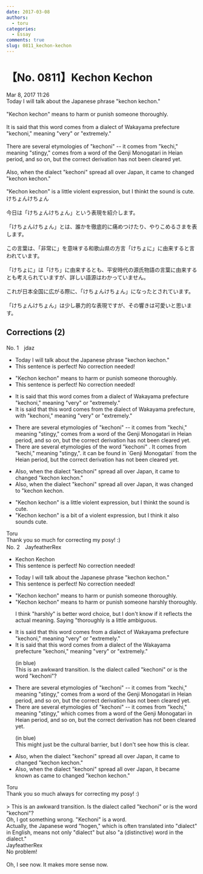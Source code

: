 ```yaml
---
date: 2017-03-08
authors:
  - toru
categories:
  - Essay
comments: true
slug: 0811_kechon-kechon
---
```


# 【No. 0811】Kechon Kechon
<div class="date">Mar 8, 2017 11:26</div>
<div id="post"><div id="body_show_ori">
Today I will talk about the Japanese phrase "kechon kechon."<br/><br/>"Kechon kechon" means to harm or punish someone thoroughly.<br/><br/>It is said that this word comes from a dialect of Wakayama prefecture "kechoni," meaning "very" or "extremely." <br/><br/>There are several etymologies of "kechoni" -- it comes from "kechi," meaning "stingy," comes from a word of the Genji Monogatari in Heian period, and so on, but the correct derivation has not been cleared yet.<br/><br/>Also, when the dialect "kechoni" spread all over Japan, it came to changed "kechon kechon."<br/><br/>"Kechon kechon" is a little violent expression, but I thinkt the sound is cute.
</div></div>

<!-- more -->

<div id="post_ja"><div id="body_show_mo">
けちょんけちょん<br/><br/>今日は「けちょんけちょん」という表現を紹介します。<br/><br/>「けちょんけちょん」とは、誰かを徹底的に痛めつけたり、やりこめるさまを表します。<br/><br/>この言葉は、「非常に」を意味する和歌山県の方言「けちょに」に由来すると言われています。<br/><br/>「けちょに」は「けち」に由来するとも、平安時代の源氏物語の言葉に由来するとも考えられていますが、詳しい語源はわかっていません。<br/><br/>これが日本全国に広がる際に、「けちょんけちょん」になったとされています。<br/><br/>「けちょんけちょん」は少し暴力的な表現ですが、その響きは可愛いと思います。
</div></div>

## Corrections (2)
<div id="block"><div class="first_name"> No. 1　<span class="just_name">jdaz</span></div><div id="block2">
<ul class="correction_field">
<li class="incorrect">Today I will talk about the Japanese phrase "kechon kechon."</li>
<li class="corrected perfect">This sentence is perfect! No correction needed!</li>
</ul>
<ul class="correction_field">
<li class="incorrect">"Kechon kechon" means to harm or punish someone thoroughly.</li>
<li class="corrected perfect">This sentence is perfect! No correction needed!</li>
</ul>
<ul class="correction_field">
<li class="incorrect">It is said that this word comes from a dialect of Wakayama prefecture "kechoni," meaning "very" or "extremely." </li>
<li class="corrected correct">
It is said that this word comes from <span class="f_blue">the </span>dialect of Wakayama prefecture<span class="f_blue">,</span> <span class="f_blue">with</span> "kechoni," meaning "very" or "extremely." 
</li>
</ul>
<ul class="correction_field">
<li class="incorrect">There are several etymologies of "kechoni" -- it comes from "kechi," meaning "stingy," comes from a word of the Genji Monogatari in Heian period, and so on, but the correct derivation has not been cleared yet.</li>
<li class="corrected correct">
There are several etymologies of <span class="f_blue">the word</span> "kechoni" .<span class="f_blue"> I</span>t comes from "kechi," meaning "stingy,". it can be found in `Genji Monogatari` from the Heian period, but the correct derivation has not been cleared yet.
</li>
</ul>
<ul class="correction_field">
<li class="incorrect">Also, when the dialect "kechoni" spread all over Japan, it came to changed "kechon kechon."</li>
<li class="corrected correct">
Also, when the dialect "kechoni" spread all over Japan, it wa<span class="f_blue">s changed to</span> "kechon kechon.
</li>
</ul>
<ul class="correction_field">
<li class="incorrect">"Kechon kechon" is a little violent expression, but I thinkt the sound is cute.</li>
<li class="corrected correct">
"Kechon kechon" is a <span class="f_blue">bit of a </span>violent expression, but I think<span class="f_blue"> it also sounds cute.</span>
</li>
</ul>
</div><div class="name"><span class="just_name">Toru</span><br>
Thank you so much for correcting my posy! :)
</div>
</div>
<div id="block"><div class="first_name"> No. 2　<span class="just_name">JayfeatherRex</span></div><div id="block2">
<ul class="correction_field">
<li class="incorrect">Kechon Kechon</li>
<li class="corrected perfect">This sentence is perfect! No correction needed!</li>
</ul>
<ul class="correction_field">
<li class="incorrect">Today I will talk about the Japanese phrase "kechon kechon."</li>
<li class="corrected perfect">This sentence is perfect! No correction needed!</li>
</ul>
<ul class="correction_field">
<li class="incorrect">"Kechon kechon" means to harm or punish someone thoroughly.</li>
<li class="corrected correct">
"Kechon kechon" means to harm or punish someone <span class="f_red">harshly </span><span class="sline">thoroughly</span>.
<p class="correction_comment">I think "harshly" is better word choice, but I don't know if it reflects the actual meaning.  Saying "thoroughly is a little ambiguous.</p>
</li>
</ul>
<ul class="correction_field">
<li class="incorrect">It is said that this word comes from a dialect of Wakayama prefecture "kechoni," meaning "very" or "extremely." </li>
<li class="corrected correct">
It is said that this word comes from a dialect of <span class="f_red">the </span>Wakayama <span class="f_blue">prefecture "kechoni,"</span> meaning "very" or "extremely." 
<p class="correction_comment">(in blue)<br/>This is an awkward transition.  Is the dialect called "kechoni" or is the word "kechoni"?</p>
</li>
</ul>
<ul class="correction_field">
<li class="incorrect">There are several etymologies of "kechoni" -- it comes from "kechi," meaning "stingy," comes from a word of the Genji Monogatari in Heian period, and so on, but the correct derivation has not been cleared yet.</li>
<li class="corrected correct">
There are several etymologies of "kechoni" -- it comes from "kechi," meaning "stingy," <span class="f_red">which </span>comes from a word of the Genji Monogatari in Heian period, and <span class="f_blue">so on,</span> but the correct derivation has not been cleared yet.
<p class="correction_comment">(in blue)<br/>This might just be the cultural barrier, but I don't see how this is clear.</p>
</li>
</ul>
<ul class="correction_field">
<li class="incorrect">Also, when the dialect "kechoni" spread all over Japan, it came to changed "kechon kechon."</li>
<li class="corrected correct">
Also, when the dialect "kechoni" spread all over Japan, it <span class="f_red">became known as </span><span class="sline">came to changed</span> "kechon kechon."
</li>
</ul>
</div><div class="name"><span class="just_name">Toru</span><br>
Thank you so much always for correcting my posy! :)<br/><br/>&gt; This is an awkward transition. Is the dialect called "kechoni" or is the word "kechoni"?<br/>Oh, I got something wrong. "Kechoni" is a word.<br/>Actually, the Japanese word "hogen," which is often translated into "dialect" in English, means not only "dialect" but also "a (distinctive) word in the dialect."
</div>
<div class="name"><span class="just_name">JayfeatherRex</span><br>
No problem!<br/><br/>Oh, I see now.  It makes more sense now.
</div>
</div>
